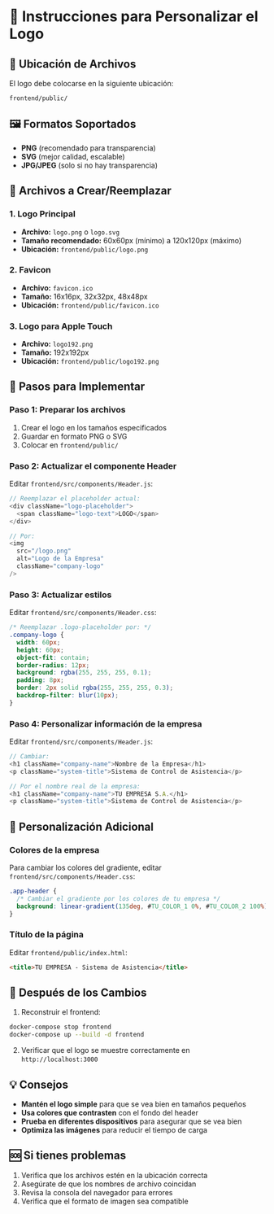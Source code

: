 # 🎨 Instrucciones para Personalizar el Logo

## 📁 Ubicación de Archivos

El logo debe colocarse en la siguiente ubicación:
```
frontend/public/
```

## 🖼️ Formatos Soportados

- **PNG** (recomendado para transparencia)
- **SVG** (mejor calidad, escalable)
- **JPG/JPEG** (solo si no hay transparencia)

## 📝 Archivos a Crear/Reemplazar

### 1. Logo Principal
- **Archivo:** `logo.png` o `logo.svg`
- **Tamaño recomendado:** 60x60px (mínimo) a 120x120px (máximo)
- **Ubicación:** `frontend/public/logo.png`

### 2. Favicon
- **Archivo:** `favicon.ico`
- **Tamaño:** 16x16px, 32x32px, 48x48px
- **Ubicación:** `frontend/public/favicon.ico`

### 3. Logo para Apple Touch
- **Archivo:** `logo192.png`
- **Tamaño:** 192x192px
- **Ubicación:** `frontend/public/logo192.png`

## 🔧 Pasos para Implementar

### Paso 1: Preparar los archivos
1. Crear el logo en los tamaños especificados
2. Guardar en formato PNG o SVG
3. Colocar en `frontend/public/`

### Paso 2: Actualizar el componente Header
Editar `frontend/src/components/Header.js`:

```javascript
// Reemplazar el placeholder actual:
<div className="logo-placeholder">
  <span className="logo-text">LOGO</span>
</div>

// Por:
<img 
  src="/logo.png" 
  alt="Logo de la Empresa" 
  className="company-logo"
/>
```

### Paso 3: Actualizar estilos
Editar `frontend/src/components/Header.css`:

```css
/* Reemplazar .logo-placeholder por: */
.company-logo {
  width: 60px;
  height: 60px;
  object-fit: contain;
  border-radius: 12px;
  background: rgba(255, 255, 255, 0.1);
  padding: 8px;
  border: 2px solid rgba(255, 255, 255, 0.3);
  backdrop-filter: blur(10px);
}
```

### Paso 4: Personalizar información de la empresa
Editar `frontend/src/components/Header.js`:

```javascript
// Cambiar:
<h1 className="company-name">Nombre de la Empresa</h1>
<p className="system-title">Sistema de Control de Asistencia</p>

// Por el nombre real de la empresa:
<h1 className="company-name">TU EMPRESA S.A.</h1>
<p className="system-title">Sistema de Control de Asistencia</p>
```

## 🎯 Personalización Adicional

### Colores de la empresa
Para cambiar los colores del gradiente, editar `frontend/src/components/Header.css`:

```css
.app-header {
  /* Cambiar el gradiente por los colores de tu empresa */
  background: linear-gradient(135deg, #TU_COLOR_1 0%, #TU_COLOR_2 100%);
}
```

### Título de la página
Editar `frontend/public/index.html`:

```html
<title>TU EMPRESA - Sistema de Asistencia</title>
```

## 🚀 Después de los Cambios

1. Reconstruir el frontend:
```bash
docker-compose stop frontend
docker-compose up --build -d frontend
```

2. Verificar que el logo se muestre correctamente en `http://localhost:3000`

## 💡 Consejos

- **Mantén el logo simple** para que se vea bien en tamaños pequeños
- **Usa colores que contrasten** con el fondo del header
- **Prueba en diferentes dispositivos** para asegurar que se vea bien
- **Optimiza las imágenes** para reducir el tiempo de carga

## 🆘 Si tienes problemas

1. Verifica que los archivos estén en la ubicación correcta
2. Asegúrate de que los nombres de archivo coincidan
3. Revisa la consola del navegador para errores
4. Verifica que el formato de imagen sea compatible
